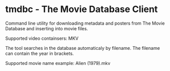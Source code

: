# tmdbc - The Movie Database Client

Command line utility for downloading metadata and posters from The Movie Database and inserting into movie files.

Supported video containsers: MKV

The tool searches in the database automaticaly by filename. The filename can contain the year in brackets.

Supported movie name example: Alien (1979).mkv
